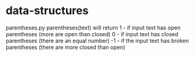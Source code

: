 data-structures
===============

parentheses.py
parentheses(text) will return
    1 - if input text has open parentheses (more are open than closed)
    0 - if input text has closed parentheses (there are an equal number)
    -1 - if the input text has broken parentheses (there are more closed than open)
